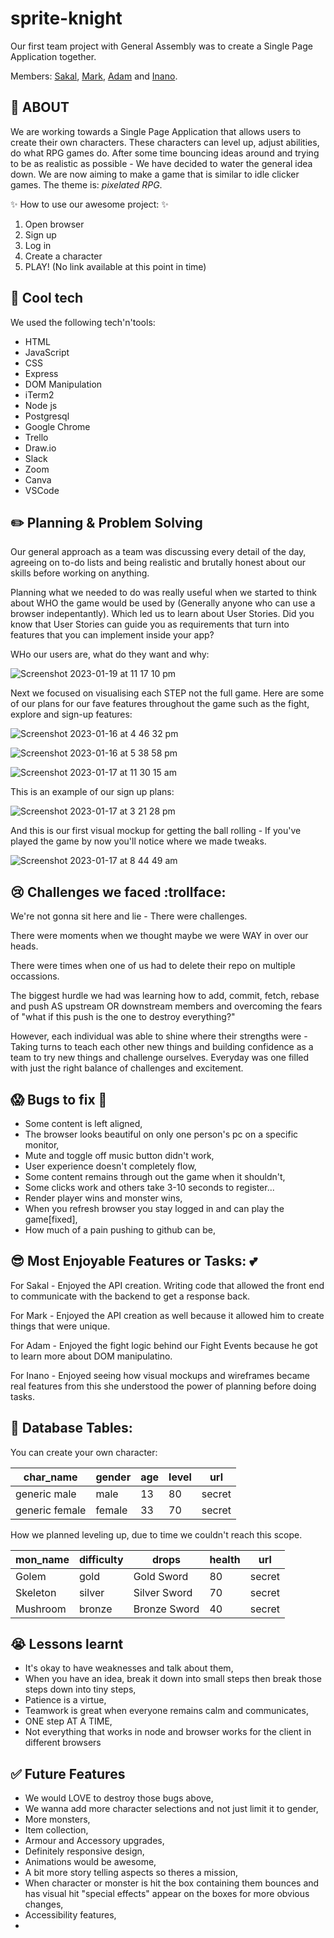 # sprite-knight
Our first team project with General Assembly was to create a Single Page Application together.

Members: [Sakal](https://github.com/sakalmon), [Mark](https://github.com/Lozlink), [Adam](https://github.com/Onneqq) and [Inano](https://github.com/InanoKnowles).

##  :pushpin: ABOUT

We are working towards a Single Page Application that allows users to create their own characters. These characters can level up, adjust abilities, do what RPG games do. After some time bouncing ideas around and trying to be as realistic as possible - We have decided to water the general idea down.
We are now aiming to make a game that is similar to idle clicker games. The theme is: *pixelated RPG*.

 :sparkles: How to use our awesome project: :sparkles:
1. Open browser
2. Sign up
3. Log in
4. Create a character
5. PLAY!
(No link available at this point in time)

## :rocket: Cool tech

We used the following tech'n'tools:
- HTML
- JavaScript
- CSS
- Express 
- DOM Manipulation
- iTerm2
- Node js
- Postgresql
- Google Chrome
- Trello
- Draw.io
- Slack
- Zoom
- Canva
- VSCode

## :pencil2: Planning & Problem Solving

Our general approach as a team was discussing every detail of the day, agreeing on to-do lists and being realistic and brutally honest about our skills before working on anything.

Planning what we needed to do was really useful when we started to think about WHO the game would be used by (Generally anyone who can use a browser indepentantly). Which led us to learn about User Stories. Did you know that User Stories can guide you as requirements that turn into features that you can implement inside your app? 

WHo our users are, what do they want and why:

![Screenshot 2023-01-19 at 11 17 10 pm](https://user-images.githubusercontent.com/116997107/213452758-84460753-8081-48f9-9103-854bb5956982.png)

Next we focused on visualising each STEP not the full game. Here are some of our plans for our fave features throughout the game such as the fight, explore and sign-up features:

![Screenshot 2023-01-16 at 4 46 32 pm](https://user-images.githubusercontent.com/116997107/213453548-53073471-c51b-4977-a3f8-cde54212fbce.png)

![Screenshot 2023-01-16 at 5 38 58 pm](https://user-images.githubusercontent.com/116997107/213453895-4ee31683-2f16-45e6-96c3-e5e2fcdafaab.png)

![Screenshot 2023-01-17 at 11 30 15 am](https://user-images.githubusercontent.com/116997107/213453967-dd67d4ff-ba5c-42a4-a37c-fc6c6fd22130.png)

This is an example of our sign up plans:

![Screenshot 2023-01-17 at 3 21 28 pm](https://user-images.githubusercontent.com/116997107/213455342-51f9979c-4c12-4989-9194-dc01244d39d4.png)

And this is our first visual mockup for getting the ball rolling - If you've played the game by now you'll notice where we made tweaks.

![Screenshot 2023-01-17 at 8 44 49 am](https://user-images.githubusercontent.com/116997107/213455743-0da1169f-e698-4c91-a958-7429fb1d5df9.png)

## :cry: Challenges we faced :trollface:

We're not gonna sit here and lie - There were challenges. 

There were moments when we thought maybe we were WAY in over our heads. 

There were times when one of us had to delete their repo on multiple occassions.

The biggest hurdle we had was learning how to add, commit, fetch, rebase and push AS upstream OR downstream members and overcoming the fears of "what if this push is the one to destroy everything?" 

However, each individual was able to shine where their strengths were - Taking turns to teach each other new things and building confidence as a team to try new things and challenge ourselves. Everyday was one filled with just the right balance of challenges and excitement.

## :scream: Bugs to fix :poop:
- Some content is left aligned,
- The browser looks beautiful on only one person's pc on a specific monitor,
- Mute and toggle off music button didn't work,
- User experience doesn't completely flow,
- Some content remains through out the game when it shouldn't,
- Some clicks work and others take 3-10 seconds to register...
- Render player wins and monster wins,
- When you refresh browser you stay logged in and can play the game[fixed],
- How much of a pain pushing to github can be,

## :sunglasses: Most Enjoyable Features or Tasks:  :two_hearts:

For Sakal - Enjoyed the API creation. Writing code that allowed the front end to communicate with the backend to get a response back.

For Mark - Enjoyed the API creation as well because it allowed him to create things that were unique.

For Adam - Enjoyed the fight logic behind our Fight Events because he got to learn more about DOM manipulatino.

For Inano - Enjoyed seeing how visual mockups and wireframes became real features from this she understood the power of planning before doing tasks.

##  :file_folder: Database Tables:

You can create your own character:

|  char_name | gender  | age  | level  | url  |
|---|---|---|---|---|
|  generic male | male   | 13 | 80   | secret  |
| generic female | female  | 33  | 70  | secret  |

How we planned leveling up, due to time we couldn't reach this scope.
  
|  mon_name | difficulty   | drops   | health  | url  |
|---|---|---|---|---|
|  Golem | gold   | Gold Sword  | 80   | secret  |
|  Skeleton | silver  | Silver Sword  | 70  | secret  |
|  Mushroom | bronze  |  Bronze Sword | 40  |  secret |

## :sob: Lessons learnt
- It's okay to have weaknesses and talk about them,
- When you have an idea, break it down into small steps then break those steps down into tiny steps,
- Patience is a virtue, 
- Teamwork is great when everyone remains calm and communicates,
- ONE step AT A TIME,
- Not everything that works in node and browser works for the client in different browsers

## :white_check_mark: Future Features
- We would LOVE to destroy those bugs above,
- We wanna add more character selections and not just limit it to gender,
- More monsters,
- Item collection,
- Armour and Accessory upgrades,
- Definitely responsive design,
- Animations would be awesome,
- A bit more story telling aspects so theres a mission,
- When character or monster is hit the box containing them bounces and has visual hit "special effects" appear on the boxes for more obvious changes,
- Accessibility features,
- 
